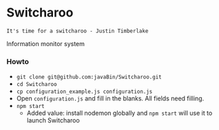# Switcharoo

	It's time for a switcharoo - Justin Timberlake

Information monitor system

### Howto
- `git clone git@github.com:javaBin/Switcharoo.git`
- `cd Switcharoo`
- `cp configuration_example.js configuration.js`
- Open `configuration.js` and fill in the blanks. All fields need filling.
- `npm start`
	- Added value: install nodemon globally and `npm start` will use it to launch Switcharoo
